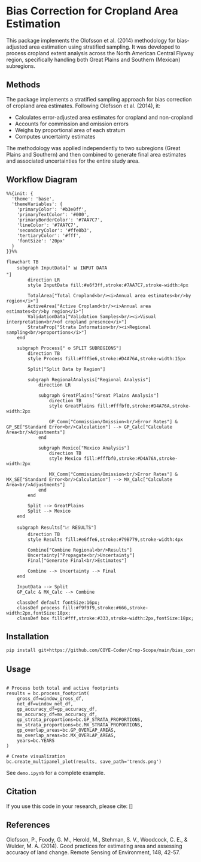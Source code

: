 # Bias Correction for Cropland Area Estimation

This package implements the Olofsson et al. (2014) methodology for bias-adjusted area estimation using stratified sampling. It was developed to process cropland extent analysis across the North American Central Flyway region, specifically handling both Great Plains and Southern (Mexican) subregions.

## Methods

The package implements a stratified sampling approach for bias correction of cropland area estimates. Following Olofsson et al. (2014), it:
- Calculates error-adjusted area estimates for cropland and non-cropland
- Accounts for commission and omission errors
- Weighs by proportional area of each stratum
- Computes uncertainty estimates

The methodology was applied independently to two subregions (Great Plains and Southern) and then combined to generate final area estimates and associated uncertainties for the entire study area.


## Workflow Diagram 

```mermaid 
%%{init: {
  'theme': 'base',
  'themeVariables': {
    'primaryColor': '#b3e0ff',
    'primaryTextColor': '#000',
    'primaryBorderColor': '#7AA7C7',
    'lineColor': '#7AA7C7',
    'secondaryColor': '#ffe0b3',
    'tertiaryColor': '#fff',
    'fontSize': '20px'
  }
}}%%

flowchart TB
    subgraph InputData[" 📊 INPUT DATA                                                                                          "]
        direction LR
        style InputData fill:#e6f3ff,stroke:#7AA7C7,stroke-width:4px
        
        TotalArea["Total Cropland<br/><i>Annual area estimates<br/>by region</i>"] 
        ActiveArea["Active Cropland<br/><i>Annual area estimates<br/>by region</i>"] 
        ValidationData["Validation Samples<br/><i>Visual interpretation<br/>of cropland presence</i>"] 
        StrataProp["Strata Information<br/><i>Regional sampling<br/>proportions</i>"]
    end

    subgraph Process[" ⚙️ SPLIT SUBREGIONS"]
        direction TB
        style Process fill:#fff5e6,stroke:#D4A76A,stroke-width:15px
        
        Split["Split Data by Region"]
        
        subgraph RegionalAnalysis["Regional Analysis"]
            direction LR
            
            subgraph GreatPlains["Great Plains Analysis"]
                direction TB
                style GreatPlains fill:#fffbf0,stroke:#D4A76A,stroke-width:2px
                
                GP_Comm["Commission/Omission<br/>Error Rates"] & GP_SE["Standard Error<br/>Calculation"] --> GP_Calc["Calculate Area<br/>Adjustments"]
            end
            
            subgraph Mexico["Mexico Analysis"]
                direction TB
                style Mexico fill:#fffbf0,stroke:#D4A76A,stroke-width:2px
                
                MX_Comm["Commission/Omission<br/>Error Rates"] & MX_SE["Standard Error<br/>Calculation"] --> MX_Calc["Calculate Area<br/>Adjustments"]
            end
        end

        Split --> GreatPlains
        Split --> Mexico
    end

    subgraph Results["📈 RESULTS"]
        direction TB
        style Results fill:#e6ffe6,stroke:#79B779,stroke-width:4px
        
        Combine["Combine Regional<br/>Results"]
        Uncertainty["Propagate<br/>Uncertainty"]
        Final["Generate Final<br/>Estimates"]
        
        Combine --> Uncertainty --> Final
    end

    InputData --> Split
    GP_Calc & MX_Calc --> Combine

    classDef default fontSize:16px;
    classDef process fill:#f9f9f9,stroke:#666,stroke-width:2px,fontSize:18px;
    classDef box fill:#fff,stroke:#333,stroke-width:2px,fontSize:18px;
```

## Installation

```bash
pip install git+https://github.com/COYE-Coder/Crop-Scope/main/bias_correction.git
```


## Usage

```import bias_correction as bc

# Process both total and active footprints
results = bc.process_footprint(
    gross_df=window_gross_df,
    net_df=window_net_df,
    gp_accuracy_df=gp_accuracy_df,
    mx_accuracy_df=mx_accuracy_df,
    gp_strata_proportions=bc.GP_STRATA_PROPORTIONS,
    mx_strata_proportions=bc.MX_STRATA_PROPORTIONS,
    gp_overlap_areas=bc.GP_OVERLAP_AREAS,
    mx_overlap_areas=bc.MX_OVERLAP_AREAS,
    years=bc.YEARS
)

# Create visualization
bc.create_multipanel_plot(results, save_path='trends.png')
```


See `demo.ipynb` for a complete example.

## Citation
If you use this code in your research, please cite:
[]


## References
Olofsson, P., Foody, G. M., Herold, M., Stehman, S. V., Woodcock, C. E., & Wulder, M. A. (2014). Good practices for estimating area and assessing accuracy of land change. Remote Sensing of Environment, 148, 42-57.
